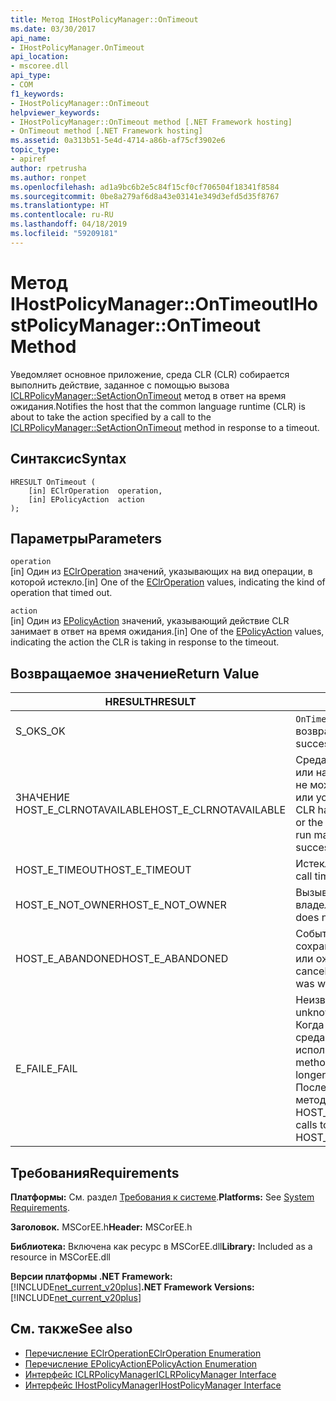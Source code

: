 ```yaml
---
title: Метод IHostPolicyManager::OnTimeout
ms.date: 03/30/2017
api_name:
- IHostPolicyManager.OnTimeout
api_location:
- mscoree.dll
api_type:
- COM
f1_keywords:
- IHostPolicyManager::OnTimeout
helpviewer_keywords:
- IHostPolicyManager::OnTimeout method [.NET Framework hosting]
- OnTimeout method [.NET Framework hosting]
ms.assetid: 0a313b51-5e4d-4714-a86b-af75cf3902e6
topic_type:
- apiref
author: rpetrusha
ms.author: ronpet
ms.openlocfilehash: ad1a9bc6b2e5c84f15cf0cf706504f18341f8584
ms.sourcegitcommit: 0be8a279af6d8a43e03141e349d3efd5d35f8767
ms.translationtype: HT
ms.contentlocale: ru-RU
ms.lasthandoff: 04/18/2019
ms.locfileid: "59209181"
---
```

# <a name="ihostpolicymanagerontimeout-method"></a><span data-ttu-id="c7d60-102">Метод IHostPolicyManager::OnTimeout</span><span class="sxs-lookup"><span data-stu-id="c7d60-102">IHostPolicyManager::OnTimeout Method</span></span>
<span data-ttu-id="c7d60-103">Уведомляет основное приложение, среда CLR (CLR) собирается выполнить действие, заданное с помощью вызова [ICLRPolicyManager::SetActionOnTimeout](../../../../docs/framework/unmanaged-api/hosting/iclrpolicymanager-setactionontimeout-method.md) метод в ответ на время ожидания.</span><span class="sxs-lookup"><span data-stu-id="c7d60-103">Notifies the host that the common language runtime (CLR) is about to take the action specified by a call to the [ICLRPolicyManager::SetActionOnTimeout](../../../../docs/framework/unmanaged-api/hosting/iclrpolicymanager-setactionontimeout-method.md) method in response to a timeout.</span></span>  
  
## <a name="syntax"></a><span data-ttu-id="c7d60-104">Синтаксис</span><span class="sxs-lookup"><span data-stu-id="c7d60-104">Syntax</span></span>  
  
```  
HRESULT OnTimeout (  
    [in] EClrOperation  operation,   
    [in] EPolicyAction  action  
);  
```  
  
## <a name="parameters"></a><span data-ttu-id="c7d60-105">Параметры</span><span class="sxs-lookup"><span data-stu-id="c7d60-105">Parameters</span></span>  
 `operation`  
 <span data-ttu-id="c7d60-106">[in] Один из [EClrOperation](../../../../docs/framework/unmanaged-api/hosting/eclroperation-enumeration.md) значений, указывающих на вид операции, в которой истекло.</span><span class="sxs-lookup"><span data-stu-id="c7d60-106">[in] One of the [EClrOperation](../../../../docs/framework/unmanaged-api/hosting/eclroperation-enumeration.md) values, indicating the kind of operation that timed out.</span></span>  
  
 `action`  
 <span data-ttu-id="c7d60-107">[in] Один из [EPolicyAction](../../../../docs/framework/unmanaged-api/hosting/epolicyaction-enumeration.md) значений, указывающий действие CLR занимает в ответ на время ожидания.</span><span class="sxs-lookup"><span data-stu-id="c7d60-107">[in] One of the [EPolicyAction](../../../../docs/framework/unmanaged-api/hosting/epolicyaction-enumeration.md) values, indicating the action the CLR is taking in response to the timeout.</span></span>  
  
## <a name="return-value"></a><span data-ttu-id="c7d60-108">Возвращаемое значение</span><span class="sxs-lookup"><span data-stu-id="c7d60-108">Return Value</span></span>  
  
|<span data-ttu-id="c7d60-109">HRESULT</span><span class="sxs-lookup"><span data-stu-id="c7d60-109">HRESULT</span></span>|<span data-ttu-id="c7d60-110">Описание</span><span class="sxs-lookup"><span data-stu-id="c7d60-110">Description</span></span>|  
|-------------|-----------------|  
|<span data-ttu-id="c7d60-111">S_OK</span><span class="sxs-lookup"><span data-stu-id="c7d60-111">S_OK</span></span>|<span data-ttu-id="c7d60-112">`OnTimeout` успешно возвращен.</span><span class="sxs-lookup"><span data-stu-id="c7d60-112">`OnTimeout` returned successfully.</span></span>|  
|<span data-ttu-id="c7d60-113">ЗНАЧЕНИЕ HOST_E_CLRNOTAVAILABLE</span><span class="sxs-lookup"><span data-stu-id="c7d60-113">HOST_E_CLRNOTAVAILABLE</span></span>|<span data-ttu-id="c7d60-114">Среда CLR не был загружен в процесс или находится в состоянии, в котором не может выполнять управляемый код или успешно обработать вызов.</span><span class="sxs-lookup"><span data-stu-id="c7d60-114">The CLR has not been loaded into a process, or the CLR is in a state in which it cannot run managed code or process the call successfully.</span></span>|  
|<span data-ttu-id="c7d60-115">HOST_E_TIMEOUT</span><span class="sxs-lookup"><span data-stu-id="c7d60-115">HOST_E_TIMEOUT</span></span>|<span data-ttu-id="c7d60-116">Истекло время ожидания вызова.</span><span class="sxs-lookup"><span data-stu-id="c7d60-116">The call timed out.</span></span>|  
|<span data-ttu-id="c7d60-117">HOST_E_NOT_OWNER</span><span class="sxs-lookup"><span data-stu-id="c7d60-117">HOST_E_NOT_OWNER</span></span>|<span data-ttu-id="c7d60-118">Вызывающий объект не является владельцем блокировки.</span><span class="sxs-lookup"><span data-stu-id="c7d60-118">The caller does not own the lock.</span></span>|  
|<span data-ttu-id="c7d60-119">HOST_E_ABANDONED</span><span class="sxs-lookup"><span data-stu-id="c7d60-119">HOST_E_ABANDONED</span></span>|<span data-ttu-id="c7d60-120">Событие было отменено с сохранением заблокированный поток или ожидал волокон.</span><span class="sxs-lookup"><span data-stu-id="c7d60-120">An event was canceled while a blocked thread or fiber was waiting on it.</span></span>|  
|<span data-ttu-id="c7d60-121">E_FAIL</span><span class="sxs-lookup"><span data-stu-id="c7d60-121">E_FAIL</span></span>|<span data-ttu-id="c7d60-122">Неизвестный Разрушительный сбой.</span><span class="sxs-lookup"><span data-stu-id="c7d60-122">An unknown catastrophic failure occurred.</span></span> <span data-ttu-id="c7d60-123">Когда метод вернет значение E_FAIL, среда CLR больше не может использоваться в процессе.</span><span class="sxs-lookup"><span data-stu-id="c7d60-123">When a method returns E_FAIL, the CLR is no longer usable within the process.</span></span> <span data-ttu-id="c7d60-124">Последующие вызовы к размещению методы возвращают значение HOST_E_CLRNOTAVAILABLE.</span><span class="sxs-lookup"><span data-stu-id="c7d60-124">Subsequent calls to hosting methods return HOST_E_CLRNOTAVAILABLE.</span></span>|  
  
## <a name="requirements"></a><span data-ttu-id="c7d60-125">Требования</span><span class="sxs-lookup"><span data-stu-id="c7d60-125">Requirements</span></span>  
 <span data-ttu-id="c7d60-126">**Платформы:** См. раздел [Требования к системе](../../../../docs/framework/get-started/system-requirements.md).</span><span class="sxs-lookup"><span data-stu-id="c7d60-126">**Platforms:** See [System Requirements](../../../../docs/framework/get-started/system-requirements.md).</span></span>  
  
 <span data-ttu-id="c7d60-127">**Заголовок.** MSCorEE.h</span><span class="sxs-lookup"><span data-stu-id="c7d60-127">**Header:** MSCorEE.h</span></span>  
  
 <span data-ttu-id="c7d60-128">**Библиотека:** Включена как ресурс в MSCorEE.dll</span><span class="sxs-lookup"><span data-stu-id="c7d60-128">**Library:** Included as a resource in MSCorEE.dll</span></span>  
  
 <span data-ttu-id="c7d60-129">**Версии платформы .NET Framework:** [!INCLUDE[net_current_v20plus](../../../../includes/net-current-v20plus-md.md)]</span><span class="sxs-lookup"><span data-stu-id="c7d60-129">**.NET Framework Versions:** [!INCLUDE[net_current_v20plus](../../../../includes/net-current-v20plus-md.md)]</span></span>  
  
## <a name="see-also"></a><span data-ttu-id="c7d60-130">См. также</span><span class="sxs-lookup"><span data-stu-id="c7d60-130">See also</span></span>

- [<span data-ttu-id="c7d60-131">Перечисление EClrOperation</span><span class="sxs-lookup"><span data-stu-id="c7d60-131">EClrOperation Enumeration</span></span>](../../../../docs/framework/unmanaged-api/hosting/eclroperation-enumeration.md)
- [<span data-ttu-id="c7d60-132">Перечисление EPolicyAction</span><span class="sxs-lookup"><span data-stu-id="c7d60-132">EPolicyAction Enumeration</span></span>](../../../../docs/framework/unmanaged-api/hosting/epolicyaction-enumeration.md)
- [<span data-ttu-id="c7d60-133">Интерфейс ICLRPolicyManager</span><span class="sxs-lookup"><span data-stu-id="c7d60-133">ICLRPolicyManager Interface</span></span>](../../../../docs/framework/unmanaged-api/hosting/iclrpolicymanager-interface.md)
- [<span data-ttu-id="c7d60-134">Интерфейс IHostPolicyManager</span><span class="sxs-lookup"><span data-stu-id="c7d60-134">IHostPolicyManager Interface</span></span>](../../../../docs/framework/unmanaged-api/hosting/ihostpolicymanager-interface.md)
